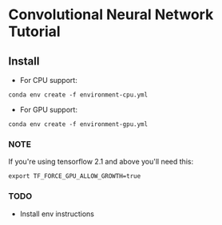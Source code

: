 # Convolutional Neural Network Tutorial

## Install

- For CPU support:

```
conda env create -f environment-cpu.yml
```

- For GPU support:

```
conda env create -f environment-gpu.yml
```

### NOTE

If you're using tensorflow 2.1 and above you'll need this:

```
export TF_FORCE_GPU_ALLOW_GROWTH=true
```

### TODO

- Install env instructions
